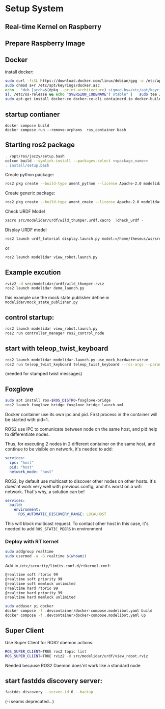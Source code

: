 # Setup System

## Real-time Kernel on Raspberry

## Prepare Raspberry Image

## Docker

install docker:
```sh
sudo curl -fsSL https://download.docker.com/linux/debian/gpg -o /etc/apt/keyrings/docker.asc
sudo chmod a+r /etc/apt/keyrings/docker.asc
echo   "deb [arch=$(dpkg --print-architecture) signed-by=/etc/apt/keyrings/docker.asc] https://download.docker.com/linux/debian \
$(. /etc/os-release && echo "$VERSION_CODENAME") stable" |   sudo tee /etc/apt/sources.list.d/docker.list > /dev/null
sudo apt-get install docker-ce docker-ce-cli containerd.io docker-buildx-plugin docker-compose-plugin
```

## startup contianer

```console
docker compose build
docker compose run --remove-orphans  ros_container bash
```


## Starting ros2 package

```sh
. /opt/ros/jazzy/setup.bash
colcon build --symlink-install --packages-select <<package_name>>
. install/setup.bash
```

Create python package:
```sh
ros2 pkg create --build-type ament_python --license Apache-2.0 modelidar --dependencies rclpy
```

Create generic package:
```sh
ros2 pkg create --build-type ament_cmake --license Apache-2.0 modelidar --dependencies rclpy
```

Check URDF Model
```sh
xacro src/modelidar/urdf/wild_thumper.urdf.xacro  |check_urdf -
```

Display URDF model

```sh
ros2 launch urdf_tutorial display.launch.py model:=/home/theseus/ws/src/modelidar/urdf/wild_thumper.urdf.xacro 
```
or
```sh
ros2 launch modelidar view_robot.launch.py
```


## Example excution

```sh
rviz2 -d src/modelidar/urdf/wild_thumper.rviz 
ros2 launch modelidar demo_launch.py
```
this example use the mock state publisher define in `modelidar/mock_state_publisher.py`


## control startup:
```sh
ros2 launch modelidar view_robot.launch.py
ros2 run controller_manager ros2_control_node
```

## start with teleop_twist_keyboard
```sh
ros2 launch modelidar modelidar.launch.py use_mock_hardware:=true
ros2 run teleop_twist_keyboard teleop_twist_keyboard --ros-args --params-file install/modelidar/share/modelidar/config/teleop.yaml
```
(needed for stamped twist messages)


## Foxglove
```sh
sudo apt install ros-$ROS_DISTRO-foxglove-bridge
ros2 launch foxglove_bridge foxglove_bridge_launch.xml
```


Docker container use its own ipc and pid. First process in the container will be started with pid=1.

ROS2 use IPC to comunicate between node on the same host, and pid help to differentiate nodes. 

Thus, for executing 2 nodes in 2 different container on the same host, and continue to be visible on network, it's needed to add:
```yaml
services:
  ipc: "host"
  pid: "host"
  network_mode: "host"
```

ROS2, by default use multicast to discover other nodes on other hosts. It's does'nt work very well with previous config, and it's worst on a wifi network. That's why, a solution can be!
```yaml
services:
  build:
    environment:
      ROS_AUTOMATIC_DISCOVERY_RANGE: LOCALHOST
```
This will block multicast request.
To contact other host in this case, it's needed to add `ROS_STATIC_PEERS` in environment


### Deploy with RT kernel

```sh
sudo addgroup realtime
sudo usermod -a -G realtime $(whoami)
```

Add in `/etc/security/limits.conf.d/rtkernel.conf`:
```sh
@realtime soft rtprio 99
@realtime soft priority 99
@realtime soft memlock unlimited
@realtime hard rtprio 99
@realtime hard priority 99
@realtime hard memlock unlimited
```

```sh
sudo adduser pi docker
docker compose -f .devcontainer/docker-compose.modelibot.yaml build
docker compose -f .devcontainer/docker-compose.modelibot.yaml up
```

## Super Client
Use Super Client for ROS2 daemon actions: 
```sh
ROS_SUPER_CLIENT=TRUE ros2 topic list
ROS_SUPER_CLIENT=TRUE rviz2 -d src/modelidar/urdf/view_robot.rviz
```
Needed because ROS2 Daemon does'nt work like a standard node

## start fastdds discovery server:
```sh
fastdds discovery --server-id 0 --backup 
```
(-i seams deprecated...)
